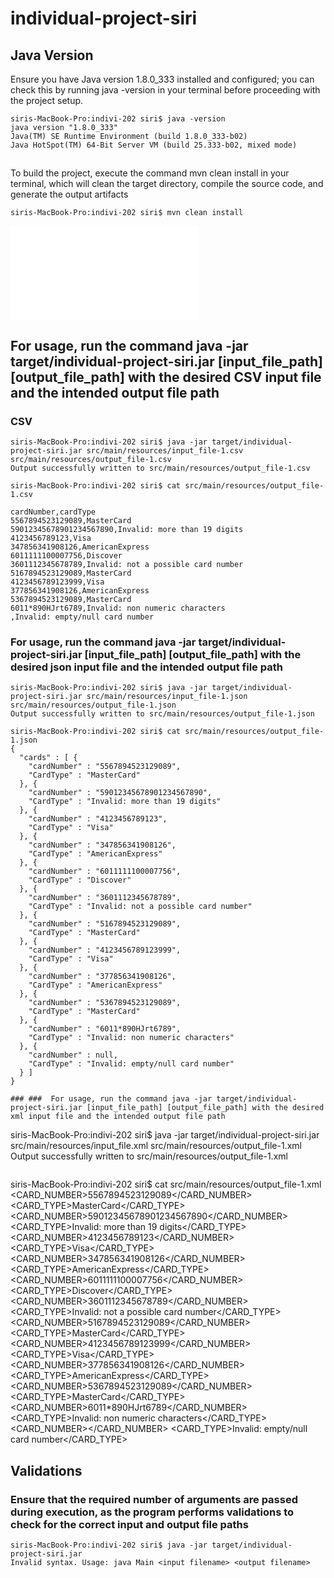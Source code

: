 # individual-project-siri

## Java Version

Ensure you have Java version 1.8.0_333 installed and configured; you can check this by running java -version in your terminal before proceeding with the project setup.

```
siris-MacBook-Pro:indivi-202 siri$ java -version
java version "1.8.0_333"
Java(TM) SE Runtime Environment (build 1.8.0_333-b02)
Java HotSpot(TM) 64-Bit Server VM (build 25.333-b02, mixed mode)
```

## 
To build the project, execute the command mvn clean install in your terminal, which will clean the target directory, compile the source code, and generate the output artifacts
```
siris-MacBook-Pro:indivi-202 siri$ mvn clean install

```
![build](screenshots/buildlogfile.txt)

## For usage, run the command java -jar target/individual-project-siri.jar [input_file_path] [output_file_path] with the desired CSV input file and the intended output file path

### CSV
```
siris-MacBook-Pro:indivi-202 siri$ java -jar target/individual-project-siri.jar src/main/resources/input_file-1.csv src/main/resources/output_file-1.csv
Output successfully written to src/main/resources/output_file-1.csv
```
```
siris-MacBook-Pro:indivi-202 siri$ cat src/main/resources/output_file-1.csv 

cardNumber,cardType
5567894523129089,MasterCard
59012345678901234567890,Invalid: more than 19 digits
4123456789123,Visa
347856341908126,AmericanExpress
6011111100007756,Discover
3601112345678789,Invalid: not a possible card number
5167894523129089,MasterCard
4123456789123999,Visa
377856341908126,AmericanExpress
5367894523129089,MasterCard
6011*890HJrt6789,Invalid: non numeric characters
,Invalid: empty/null card number

```


###  For usage, run the command java -jar target/individual-project-siri.jar [input_file_path] [output_file_path] with the desired json input file and the intended output file path
```
siris-MacBook-Pro:indivi-202 siri$ java -jar target/individual-project-siri.jar src/main/resources/input_file-1.json src/main/resources/output_file-1.json
Output successfully written to src/main/resources/output_file-1.json
```
```
siris-MacBook-Pro:indivi-202 siri$ cat src/main/resources/output_file-1.json
{
  "cards" : [ {
    "cardNumber" : "5567894523129089",
    "CardType" : "MasterCard"
  }, {
    "cardNumber" : "59012345678901234567890",
    "CardType" : "Invalid: more than 19 digits"
  }, {
    "cardNumber" : "4123456789123",
    "CardType" : "Visa"
  }, {
    "cardNumber" : "347856341908126",
    "CardType" : "AmericanExpress"
  }, {
    "cardNumber" : "6011111100007756",
    "CardType" : "Discover"
  }, {
    "cardNumber" : "3601112345678789",
    "CardType" : "Invalid: not a possible card number"
  }, {
    "cardNumber" : "5167894523129089",
    "CardType" : "MasterCard"
  }, {
    "cardNumber" : "4123456789123999",
    "CardType" : "Visa"
  }, {
    "cardNumber" : "377856341908126",
    "CardType" : "AmericanExpress"
  }, {
    "cardNumber" : "5367894523129089",
    "CardType" : "MasterCard"
  }, {
    "cardNumber" : "6011*890HJrt6789",
    "CardType" : "Invalid: non numeric characters"
  }, {
    "cardNumber" : null,
    "CardType" : "Invalid: empty/null card number"
  } ]
}

### ###  For usage, run the command java -jar target/individual-project-siri.jar [input_file_path] [output_file_path] with the desired xml input file and the intended output file path
```
siris-MacBook-Pro:indivi-202 siri$ java -jar target/individual-project-siri.jar src/main/resources/input_file.xml src/main/resources/output_file-1.xml
Output successfully written to src/main/resources/output_file-1.xml
```
```
siris-MacBook-Pro:indivi-202 siri$ cat src/main/resources/output_file-1.xml
<CARDS>
  <CARD>
    <CARD_NUMBER>5567894523129089</CARD_NUMBER>
    <CARD_TYPE>MasterCard</CARD_TYPE>
  </CARD>
  <CARD>
    <CARD_NUMBER>59012345678901234567890</CARD_NUMBER>
    <CARD_TYPE>Invalid: more than 19 digits</CARD_TYPE>
  </CARD>
  <CARD>
    <CARD_NUMBER>4123456789123</CARD_NUMBER>
    <CARD_TYPE>Visa</CARD_TYPE>
  </CARD>
  <CARD>
    <CARD_NUMBER>347856341908126</CARD_NUMBER>
    <CARD_TYPE>AmericanExpress</CARD_TYPE>
  </CARD>
  <CARD>
    <CARD_NUMBER>6011111100007756</CARD_NUMBER>
    <CARD_TYPE>Discover</CARD_TYPE>
  </CARD>
  <CARD>
    <CARD_NUMBER>3601112345678789</CARD_NUMBER>
    <CARD_TYPE>Invalid: not a possible card number</CARD_TYPE>
  </CARD>
  <CARD>
    <CARD_NUMBER>5167894523129089</CARD_NUMBER>
    <CARD_TYPE>MasterCard</CARD_TYPE>
  </CARD>
  <CARD>
    <CARD_NUMBER>4123456789123999</CARD_NUMBER>
    <CARD_TYPE>Visa</CARD_TYPE>
  </CARD>
  <CARD>
    <CARD_NUMBER>377856341908126</CARD_NUMBER>
    <CARD_TYPE>AmericanExpress</CARD_TYPE>
  </CARD>
  <CARD>
    <CARD_NUMBER>5367894523129089</CARD_NUMBER>
    <CARD_TYPE>MasterCard</CARD_TYPE>
  </CARD>
  <CARD>
    <CARD_NUMBER>6011*890HJrt6789</CARD_NUMBER>
    <CARD_TYPE>Invalid: non numeric characters</CARD_TYPE>
  </CARD>
  <CARD>
    <CARD_NUMBER></CARD_NUMBER>
    <CARD_TYPE>Invalid: empty/null card number</CARD_TYPE>
  </CARD>
</CARDS>

## Validations
### Ensure that the required number of arguments are passed during execution, as the program performs validations to check for the correct input and output file paths
```
siris-MacBook-Pro:indivi-202 siri$ java -jar target/individual-project-siri.jar 
Invalid syntax. Usage: java Main <input filename> <output filename>
```
